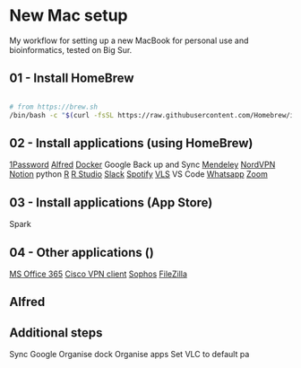 # New Mac setup

My workflow for setting up a new MacBook for personal use and bioinformatics, tested on Big Sur. 

## 01 - Install HomeBrew

```bash

# from https://brew.sh
/bin/bash -c "$(curl -fsSL https://raw.githubusercontent.com/Homebrew/install/HEAD/install.sh)"

```

## 02 - Install applications (using HomeBrew)

[1Password](https://formulae.brew.sh/cask/1password#default)
[Alfred](https://formulae.brew.sh/cask/alfred#default)
[Docker](https://formulae.brew.sh/cask/docker#default)
Google Back up and Sync
[Mendeley](https://formulae.brew.sh/cask/mendeley#default)
[NordVPN](https://formulae.brew.sh/cask/nordvpn#default)
[Notion](https://formulae.brew.sh/cask/notion#default)
python
[R](https://formulae.brew.sh/formula/r#default)
[R Studio](https://formulae.brew.sh/cask/rstudio#default)
[Slack](https://formulae.brew.sh/cask/slack#default)
[Spotify](https://formulae.brew.sh/cask/spotify#default)
[VLS](https://formulae.brew.sh/cask/vlc#default)
VS Code
[Whatsapp](https://formulae.brew.sh/cask/whatsapp#default)
[Zoom](https://formulae.brew.sh/cask/zoom#default)

## 03 - Install applications (App Store)

Spark

## 04 - Other applications ()

[MS Office 365](https://www.office.com/?auth=2&home=1)
[Cisco VPN client](https://www.ucl.ac.uk/isd/how-to/connecting-to-ucl-vpn-macos-11big-sur)
[Sophos](https://www.ucl.ac.uk/isd/how-to/how-to-install-sophos-for-mac)
[FileZilla](https://filezilla-project.org/download.php?type=client)

## Alfred 


## Additional steps

Sync Google
Organise dock
Organise apps
Set VLC to default pa


